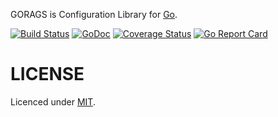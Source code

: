 GORAGS is Configuration Library for [Go](https://golang.org). 

[![Build Status](https://app.wercker.com/status/65260136c0b9d14d7141fc529372a69f/s/master "wercker status")](https://app.wercker.com/project/bykey/65260136c0b9d14d7141fc529372a69f)
[![GoDoc](https://img.shields.io/badge/godoc-reference-blue.svg?style=flat)](https://godoc.org/github.com/pgermishuys/gorags)
[![Coverage Status](https://coveralls.io/repos/github/pgermishuys/gorags/badge.svg?branch=HEAD)](https://coveralls.io/github/pgermishuys/gorags?branch=HEAD)
[![Go Report Card](https://goreportcard.com/badge/github.com/pgermishuys/gorags)](https://goreportcard.com/report/github.com/pgermishuys/gorags)

# LICENSE
Licenced under [MIT](LICENSE).
